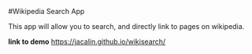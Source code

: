 #Wikipedia Search App

This app will allow you to search, and directly link to pages on wikipedia.

**link to demo** https://jacalin.github.io/wikisearch/
